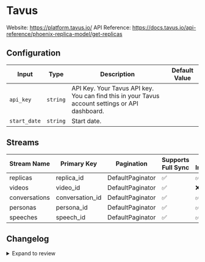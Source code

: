 # Tavus
Website: https://platform.tavus.io/
API Reference: https://docs.tavus.io/api-reference/phoenix-replica-model/get-replicas

## Configuration

| Input | Type | Description | Default Value |
|-------|------|-------------|---------------|
| `api_key` | `string` | API Key. Your Tavus API key. You can find this in your Tavus account settings or API dashboard. |  |
| `start_date` | `string` | Start date.  |  |

## Streams
| Stream Name | Primary Key | Pagination | Supports Full Sync | Supports Incremental |
|-------------|-------------|------------|---------------------|----------------------|
| replicas | replica_id | DefaultPaginator | ✅ |  ✅  |
| videos | video_id | DefaultPaginator | ✅ |  ❌  |
| conversations | conversation_id | DefaultPaginator | ✅ |  ✅  |
| personas | persona_id | DefaultPaginator | ✅ |  ✅  |
| speeches | speech_id | DefaultPaginator | ✅ |  ✅  |

## Changelog

<details>
  <summary>Expand to review</summary>

| Version          | Date              | Pull Request | Subject        |
|------------------|-------------------|--------------|----------------|
| 0.0.15 | 2025-09-02 | [65677](https://github.com/airbytehq/airbyte/pull/65677) | Update dependencies |
| 0.0.14 | 2025-08-24 | [65433](https://github.com/airbytehq/airbyte/pull/65433) | Update dependencies |
| 0.0.13 | 2025-08-09 | [64810](https://github.com/airbytehq/airbyte/pull/64810) | Update dependencies |
| 0.0.12 | 2025-07-26 | [63970](https://github.com/airbytehq/airbyte/pull/63970) | Update dependencies |
| 0.0.11 | 2025-07-19 | [63649](https://github.com/airbytehq/airbyte/pull/63649) | Update dependencies |
| 0.0.10 | 2025-07-12 | [63071](https://github.com/airbytehq/airbyte/pull/63071) | Update dependencies |
| 0.0.9 | 2025-07-05 | [62728](https://github.com/airbytehq/airbyte/pull/62728) | Update dependencies |
| 0.0.8 | 2025-06-28 | [62209](https://github.com/airbytehq/airbyte/pull/62209) | Update dependencies |
| 0.0.7 | 2025-06-14 | [60446](https://github.com/airbytehq/airbyte/pull/60446) | Update dependencies |
| 0.0.6 | 2025-05-10 | [60137](https://github.com/airbytehq/airbyte/pull/60137) | Update dependencies |
| 0.0.5 | 2025-05-04 | [59607](https://github.com/airbytehq/airbyte/pull/59607) | Update dependencies |
| 0.0.4 | 2025-04-27 | [59000](https://github.com/airbytehq/airbyte/pull/59000) | Update dependencies |
| 0.0.3 | 2025-04-19 | [58383](https://github.com/airbytehq/airbyte/pull/58383) | Update dependencies |
| 0.0.2 | 2025-04-12 | [57929](https://github.com/airbytehq/airbyte/pull/57929) | Update dependencies |
| 0.0.1 | 2025-04-05 | [#57022](https://github.com/airbytehq/airbyte/pull/57022) | Initial release by [@btkcodedev](https://github.com/btkcodedev) via Connector Builder |

</details>

